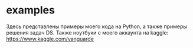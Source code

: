 # examples
Здесь представлены примеры моего кода на Python, а также примеры решения задач DS.
Также ноутбуки с моего аккаунта на kaggle: https://www.kaggle.com/vanguarde

